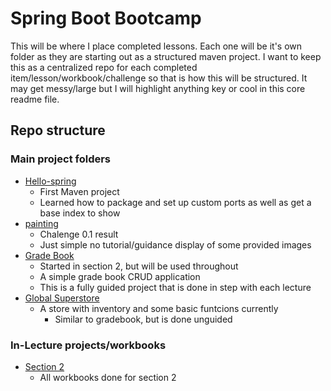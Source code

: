 # Spring Boot Bootcamp

This will be where I place completed lessons.  Each one will be it's own folder as they are starting out as a structured maven project.  I want to keep this as a centralized repo for each completed item/lesson/workbook/challenge so that is how this will be structured.  It may get messy/large but I will highlight anything key or cool in this core readme file.

## Repo structure

### Main project folders

- [Hello-spring](./hello-spring/)
  - First Maven project
  - Learned how to package and set up custom ports as well as get a base index to show
- [painting](./painting/)
  - Chalenge 0.1 result
  - Just simple no tutorial/guidance display of some provided images
- [Grade Book](./grade-submission/)
  - Started in section 2, but will be used throughout
  - A simple grade book CRUD application
  - This is a fully guided project that is done in step with each lecture
- [Global Superstore](./global-superstore/)
  - A store with inventory and some basic funtcions currently
    - Similar to gradebook, but is done unguided

### In-Lecture projects/workbooks

- [Section 2](./workbook-2/)
  - All workbooks done for section 2
